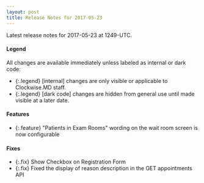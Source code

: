 ```yaml
---
layout: post
title: Release Notes for 2017-05-23
---
```


Latest release notes for 2017-05-23 at 1249-UTC.

<div class='legend' markdown='1'>

#### Legend

All changes are available immediately unless labeled as internal or dark code:

- {:.legend} [internal] changes are only visible or applicable to Clockwise.MD staff.
- {:.legend} [dark code] changes are hidden from general use until made visible at a later date.

</div>

<div class='features' markdown='1'>

#### Features

- {:.feature} "Patients in Exam Rooms" wording on the wait room screen is now configurable

</div>

<div class='fixes' markdown='1'>

#### Fixes

- {:.fix} Show Checkbox on Registration Form
- {:.fix} Fixed the display of reason description in the GET appointments API

</div>
